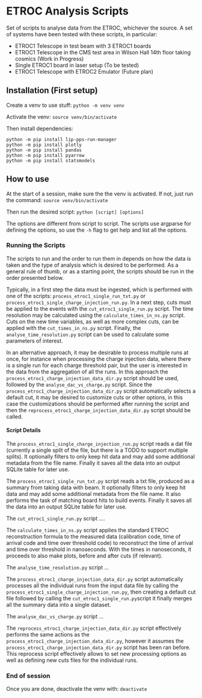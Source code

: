 # ETROC Analysis Scripts

Set of scripts to analyse data from the ETROC, whichever the source.
A set of systems have been tested with these scripts, in particular:
* ETROC1 Telescope in test beam with 3 ETROC1 boards
* ETROC1 Telescope in the CMS test area in Wilson Hall 14th floor taking cosmics (Work in Progress)
* Single ETROC1 board in laser setup (To be tested)
* ETROC1 Telescope with ETROC2 Emulator (Future plan)

## Installation (First setup)

Create a venv to use stuff:
`python -m venv venv`

Activate the venv:
`source venv/bin/activate`

Then install dependencies:
```
python -m pip install lip-pps-run-manager
python -m pip install plotly
python -m pip install pandas
python -m pip install pyarrow
python -m pip install statsmodels
```

## How to use

At the start of a session, make sure the the venv is activated.
If not, just run the command:
`source venv/bin/activate`

Then run the desired script:
`python [script] [options]`

The options are different from script to script.
The scripts use argparse for defining the options, so use the `-h` flag to get help and list all the options.

### Running the Scripts

The scripts to run and the order to run them in depends on how the data is taken and the type of analysis which is desired to be performed. As a general rule of thumb, or as a starting point, the scripts should be run in the order presented below.

Typically, in a first step the data must be ingested, which is performed with one of the scripts: `process_etroc1_single_run_txt.py` or `process_etroc1_single_charge_injection_run.py`.
In a next step, cuts must be applied to the events with the `cut_etroc1_single_run.py` script.
The time resolution may be calculated using the `calculate_times_in_ns.py` script. Cuts on the new time variables, as well as more complex cuts, can be applied with the `cut_times_in_ns.py` script. Finally, the `analyse_time_resolution.py` script can be used to calculate some parameters of interest.

In an alternative approach, it may be desirable to process multiple runs at once, for instance when processing the charge injection data, where there is a single run for each charge threshold pair, but the user is interested in the data from the aggregation of all the runs. In this approach the `process_etroc1_charge_injection_data_dir.py` script should be used, followed by the `analyse_dac_vs_charge.py` script. Since the `process_etroc1_charge_injection_data_dir.py` script automatically selects a default cut, it may be desired to customize cuts or other options, in this case the customizations should be performed after running the script and then the `reprocess_etroc1_charge_injection_data_dir.py` script should be called.

#### Script Details

The `process_etroc1_single_charge_injection_run.py` script reads a dat file (currently a single split of the file, but there is a TODO to support multiple splits). It optionally filters to only keep hit data and may add some additional metadata from the file name. Finally it saves all the data into an output SQLite table for later use.

The `process_etroc1_single_run_txt.py` script reads a txt file, produced as a summary from taking data with beam. It optionally filters to only keep hit data and may add some additional metadata from the file name. It also performs the task of matching board hits to build events. Finally it saves all the data into an output SQLite table for later use.

The `cut_etroc1_single_run.py` script ....

The `calculate_times_in_ns.py` script applies the standard ETROC reconstruction formula to the measured data (calibration code, time of arrival code and time over threshold code) to reconstruct the time of arrival and time over threshold in nanoseconds. With the times in nanoseconds, it proceeds to also make plots, before and after cuts (if relevant).

The `analyse_time_resolution.py` script ...

The `process_etroc1_charge_injection_data_dir.py` script automatically processes all the individual runs from the input data file by calling the `process_etroc1_single_charge_injection_run.py`, then creating a default cut file followed by calling the `cut_etroc1_single_run.py`script it finally merges all the summary data into a single dataset.

The `analyse_dac_vs_charge.py` script ...

The `reprocess_etroc1_charge_injection_data_dir.py` script effectively performs the same actions as the `process_etroc1_charge_injection_data_dir.py`, however it assumes the `process_etroc1_charge_injection_data_dir.py` script has been ran before. This reprocess script effectively allows to set new processing options as well as defining new cuts files for the individual runs.

### End of session

Once you are done, deactivate the venv with:
`deactivate`
